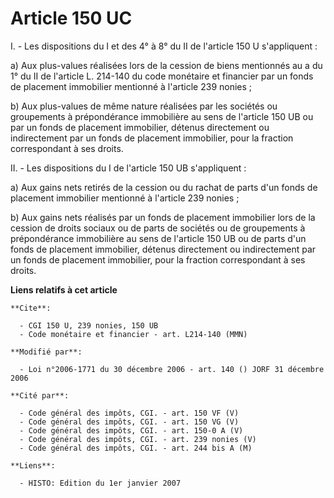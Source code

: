 # Article 150 UC

I. - Les dispositions du I et des 4° à 8° du II de l'article 150 U s'appliquent :

a) Aux plus-values réalisées lors de la cession de biens mentionnés au a du 1° du II de l'article L. 214-140 du code
monétaire et financier par un fonds de placement immobilier mentionné à l'article 239 nonies ;

b) Aux plus-values de même nature réalisées par les sociétés ou groupements à prépondérance immobilière au sens de l'article
150 UB ou par un fonds de placement immobilier, détenus directement ou indirectement par un fonds de placement immobilier,
pour la fraction correspondant à ses droits.

II. - Les dispositions du I de l'article 150 UB s'appliquent :

a) Aux gains nets retirés de la cession ou du rachat de parts d'un fonds de placement immobilier mentionné à l'article 239
nonies ;

b) Aux gains nets réalisés par un fonds de placement immobilier lors de la cession de droits sociaux ou de parts de sociétés
ou de groupements à prépondérance immobilière au sens de l'article 150 UB ou de parts d'un fonds de placement immobilier,
détenus directement ou indirectement par un fonds de placement immobilier, pour la fraction correspondant à ses droits.

**Liens relatifs à cet article**

	**Cite**:

	  - CGI 150 U, 239 nonies, 150 UB
	  - Code monétaire et financier - art. L214-140 (MMN)

	**Modifié par**:

	  - Loi n°2006-1771 du 30 décembre 2006 - art. 140 () JORF 31 décembre 2006

	**Cité par**:

	  - Code général des impôts, CGI. - art. 150 VF (V)
	  - Code général des impôts, CGI. - art. 150 VG (V)
	  - Code général des impôts, CGI. - art. 150-0 A (V)
	  - Code général des impôts, CGI. - art. 239 nonies (V)
	  - Code général des impôts, CGI. - art. 244 bis A (M)

	**Liens**:

	  - HISTO: Edition du 1er janvier 2007
